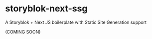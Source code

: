 # storyblok-next-ssg

A Storyblok + Next JS boilerplate with Static Site Generation support

(COMING SOON)
